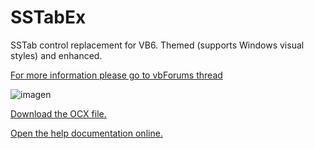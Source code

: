 # SSTabEx
SSTab control replacement for VB6. Themed (supports Windows visual styles) and enhanced.  

[For more information please go to vbForums thread](https://www.vbforums.com/showthread.php?858735-(VB6)-SSTabEx-SSTab-replacement-Themed-and-with-new-features)

![imagen](https://user-images.githubusercontent.com/42319299/175790566-074cd8be-2e2f-44ff-bfaf-1733ee28144d.png)

[Download the OCX file.](https://github.com/EduardoVB/SSTabEx/raw/main/control-bin/TabExT01.ocx)

[Open the help documentation online.](https://htmlpreview.github.io/?https://github.com/EduardoVB/SSTabEx/blob/main/docs/tabexctl_reference.html)
